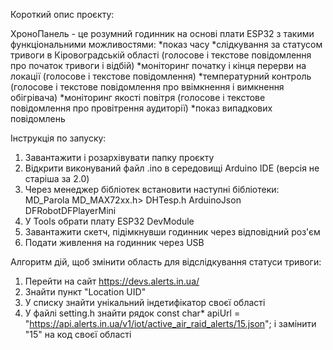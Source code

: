 Короткий опис проєкту:

ХроноПанель - це розумний годинник на основі плати ESP32 з такими функціональними можливостями:
*показ часу
*слідкування за статусом тривоги в Кіровоградській області (голосове і текстове повідомлення про початок тривоги і відбій) 
*моніторинг початку і кінця перерви на локації (голосове і текстове повідомлення)
*температурний контроль (голосове і текстове повідомлення про ввімкнення і вимкнення обігрівача)
*моніторинг якості повітря (голосове і текстове повідомлення про провітрення аудиторії)
*показ випадкових повідомлень

Інструкція по запуску:

1. Завантажити і розархівувати папку проєкту
2. Відкрити виконуваний файл  .ino в середовищі Arduino IDE (версія не старіша за 2.0)
3. Через менеджер бібліотек встановити наступні бібліотеки: 
MD_Parola
MD_MAX72xx.h>
DHTesp.h
ArduinoJson
DFRobotDFPlayerMini
4. У Tools обрати плату ESP32 DevModule
5. Завантажити скетч, підімкнувши годинник через відповідний роз'єм
6. Подати живлення на годинник через USB

Алгоритм дій, щоб змінити область для відслідкування статуси тривоги:

1. Перейти на сайт https://devs.alerts.in.ua/
2. Знайти пункт "Location UID"
3. У списку знайти унікальний індетифікатор своєї області
4. У файлі setting.h знайти рядок 
const char* apiUrl = "https://api.alerts.in.ua/v1/iot/active_air_raid_alerts/15.json";
і замінити "15" на код своєї області 

